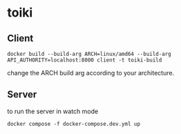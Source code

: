 # toiki

## Client
```
docker build --build-arg ARCH=linux/amd64 --build-arg API_AUTHORITY=localhost:8000 client -t toiki-build
```
change the ARCH build arg according to your architecture.


## Server
to run the server in watch mode
```
docker compose -f docker-compose.dev.yml up
```
